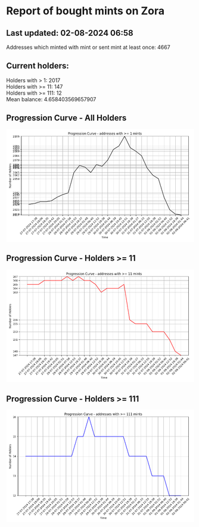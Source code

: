 # Report of bought mints on Zora
## Last updated: 02-08-2024 06:58
Addresses which minted with mint or sent mint at least once: 4667

## Current holders:
Holders with > 1: 2017  
Holders with >= 11: 147  
Holders with >= 111: 12  
Mean balance: 4.658403569657907  

## Progression Curve - All Holders
![addresses with >= 1 mint](progression_curve_all.png)
## Progression Curve - Holders >= 11
![addresses with >= 11 mints](progression_curve_gt_11.png)
## Progression Curve - Holders >= 111
![addresses with >= 111 mints](progression_curve_gt_111.png)
